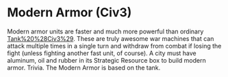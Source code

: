 # Modern Armor (Civ3)

Modern armor units are faster and much more powerful than ordinary [Tank%20%28Civ3%29](tanks). These are truly awesome war machines that can attack multiple times in a single turn and withdraw from combat if losing the fight (unless fighting another fast unit, of course).
A city must have aluminum, oil and rubber in its Strategic Resource box to build modern armor.
Trivia.
The Modern Armor is based on the tank.